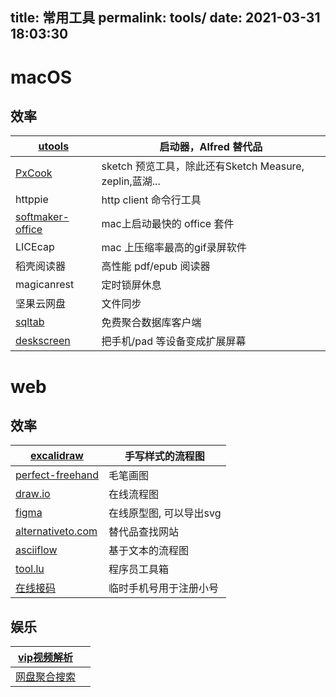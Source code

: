 title: 常用工具
permalink: tools/
date: 2021-03-31 18:03:30
---
# macOS

## 效率

|[utools](https://u.tools/)|启动器，Alfred 替代品|
|--|--|
|[PxCook](https://www.fancynode.com.cn/pxcook)|sketch 预览工具，除此还有Sketch Measure, zeplin,蓝湖...|
|httppie|http client 命令行工具|
|[softmaker-office](https://www.softmaker.com/en/softmaker-office)|mac上启动最快的 office 套件|
|LICEcap|mac 上压缩率最高的gif录屏软件|
|稻壳阅读器|高性能 pdf/epub 阅读器|
|magicanrest|定时锁屏休息|
|坚果云网盘|文件同步|
|[sqltab](http://www.sqltabs.com/#)|免费聚合数据库客户端|
|[deskscreen](https://github.com/pavlobu/deskreen)	|把手机/pad 等设备变成扩展屏幕|


# web

## 效率


|[excalidraw](https://github.com/excalidraw/excalidraw)|手写样式的流程图	|
|--|--|
|[perfect-freehand](https://github.com/steveruizok/perfect-freehand)|毛笔画图|
|[draw.io](https://draw.io)|在线流程图|
|[figma](https://www.figma.com/)|在线原型图, 可以导出svg|
|[alternativeto.com](http://alternativeto.com/)|替代品查找网站|
|[asciiflow](https://asciiflow.com/)|基于文本的流程图|
|[tool.lu](https://tool.lu/)|程序员工具箱|
|[在线接码](https://www.google.com/search?q=%E5%9C%A8%E7%BA%BF%E6%8E%A5%E7%A0%81&oq=%E5%9C%A8%E7%BA%BF%E6%8E%A5%E7%A0%81&aqs=chrome..69i64j69i60l3j69i61j69i60j69i65l2.2429j0j1&sourceid=chrome&ie=UTF-8)|临时手机号用于注册小号|


## 娱乐


|[vip视频解析](https://www.sayloving.com/movie.html)||
|--|--|
|[网盘聚合搜索](http://hao.misiai.com/#/)	||

